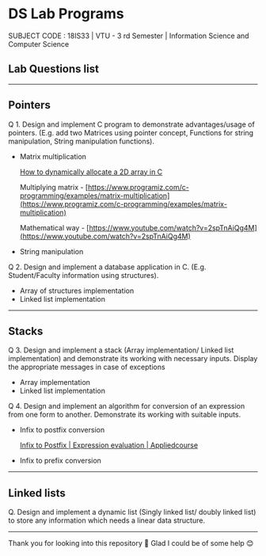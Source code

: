 # DS Lab Programs

SUBJECT CODE : 18IS33   |  VTU - 3 rd Semester | Information Science and Computer Science

## Lab Questions list

---

## Pointers

Q 1. Design and implement C program to demonstrate advantages/usage of pointers. (E.g. add two Matrices using pointer concept, Functions for string manipulation, String manipulation functions).

- Matrix multiplication

    [How to dynamically allocate a 2D array in C](http://www.firmcodes.com/dynamically-allocate-2d-array-c/)

    Multiplying matrix - [https://www.programiz.com/c-programming/examples/matrix-multiplication](https://www.programiz.com/c-programming/examples/matrix-multiplication)

    Mathematical way - [https://www.youtube.com/watch?v=2spTnAiQg4M](https://www.youtube.com/watch?v=2spTnAiQg4M)

- String manipulation

Q 2. Design and implement a database application in C. (E.g. Student/Faculty information using structures).

- Array of structures implementation
- Linked list implementation

---

## Stacks

Q 3. Design and implement a stack (Array implementation/ Linked list implementation) and demonstrate its working with necessary inputs. Display the appropriate messages in case of exceptions

- Array implementation
- Linked list implementation

Q 4. Design and implement an algorithm for conversion of an expression from one form to another. Demonstrate its working with suitable inputs.

- Infix to postfix conversion

    [Infix to Postfix | Expression evaluation | Appliedcourse](https://www.youtube.com/watch?v=rUC2Rffejj8)

- Infix to prefix conversion

---

## Linked lists

Q. Design and implement a dynamic list (Singly linked list/ doubly linked list) to store any
information which needs a linear data structure.

---

Thank you for looking into this repository 🙏 Glad I could be of some help 😊
